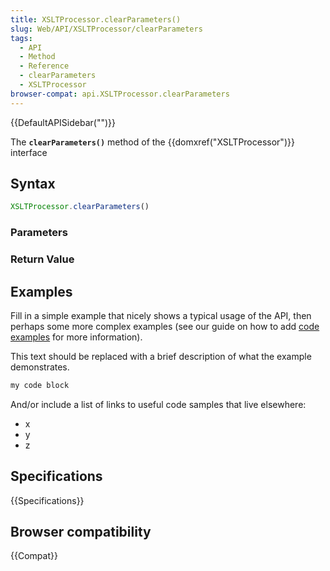 ```yaml
---
title: XSLTProcessor.clearParameters()
slug: Web/API/XSLTProcessor/clearParameters
tags:
  - API
  - Method
  - Reference
  - clearParameters
  - XSLTProcessor
browser-compat: api.XSLTProcessor.clearParameters
---
```

{{DefaultAPISidebar("")}}

The **`clearParameters()`** method of the {{domxref("XSLTProcessor")}} interface 

## Syntax

```js
XSLTProcessor.clearParameters()
```

### Parameters



### Return Value



## Examples

Fill in a simple example that nicely shows a typical usage of the API, then perhaps some more complex examples (see our guide on how to add [code examples](/en-US/docs/MDN/Contribute/Structures/Code_examples) for more information).

This text should be replaced with a brief description of what the example demonstrates.

```js
my code block
```

And/or include a list of links to useful code samples that live elsewhere:

*   x
*   y
*   z

## Specifications

{{Specifications}}

## Browser compatibility

{{Compat}}

